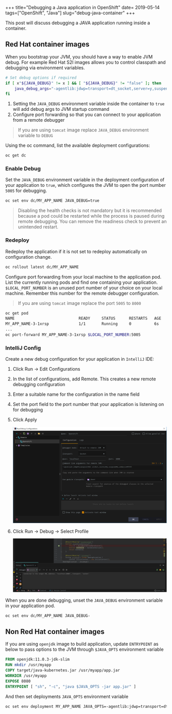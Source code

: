 +++
title="Debugging a Java application in OpenShift"
date= 2019-05-14
tags=["OpenShift", "Java"]
slug="debug-java-container"
+++

This post will discuss debugging a JAVA application running inside a container.

## Red Hat container images

When you bootstrap your JVM, you should have a way to enable JVM debug. For example Red Hat S2I images allows you to control classpath and debugging via environment variables.

```bash
# Set debug options if required
if [ x"${JAVA_DEBUG}" != x ] && [ "${JAVA_DEBUG}" != "false" ]; then
    java_debug_args="-agentlib:jdwp=transport=dt_socket,server=y,suspend=n,address=${JAVA_DEBUG_PORT:-5005}"
fi
```

1. Setting the `JAVA_DEBUG` environment variable inside the container to `true` will add debug args to JVM startup command
2. Configure port forwarding so that you can connect to your application from a remote debugger

> If you are using `tomcat` image replace `JAVA_DEBUG` environment variable to `DEBUG`

Using the oc command, list the available deployment configurations:

```bash
oc get dc
```

### Enable Debug

Set the `JAVA_DEBUG` environment variable in the deployment configuration of your application to `true`, which configures the JVM to open the port number `5005` for debugging.

```bash
oc set env dc/MY_APP_NAME JAVA_DEBUG=true
```

> Disabling the health checks is not mandatory but it is recommended because a pod could be restarted while the process is paused during remote debugging. You can remove the readiness check to prevent an unintended restart.

### Redeploy

Redeploy the application if it is not set to redeploy automatically on configuration change.

```bash
oc rollout latest dc/MY_APP_NAME
```

Configure port forwarding from your local machine to the application pod. List the currently running pods and find one containing your application. `$LOCAL_PORT_NUMBER` is an unused port number of your choice on your local machine. Remember this number for the remote debugger configuration.

> If you are using `tomcat` image replace the port `5005` to `8000`

```bash
oc get pod
NAME                            READY     STATUS      RESTARTS   AGE
MY_APP_NAME-3-1xrsp             1/1       Running     0          6s
...
oc port-forward MY_APP_NAME-3-1xrsp $LOCAL_PORT_NUMBER:5005
```

### IntelliJ Config

Create a new debug configuration for your application in `IntelliJ` IDE:

1. Click Run → Edit Configurations
2. In the list of configurations, add Remote. This creates a new remote debugging configuration
3. Enter a suitable name for the configuration in the name field
4. Set the port field to the port number that your application is listening on for debugging
5. Click Apply

   ![intellij-debug](intellij_debug.png)

6. Click Run -> Debug -> Select Profile

   ![Debugger connected](intellij_connect.png)

When you are done debugging, unset the `JAVA_DEBUG` environment variable in your application pod.

```bash
oc set env dc/MY_APP_NAME JAVA_DEBUG-
```

## Non Red Hat container images

If you are using `openjdk` image to build application, update `ENTRYPOINT` as below to pass options to the JVM through `$JAVA_OPTS` environment variable

```Dockerfile
FROM openjdk:11.0.3-jdk-slim
RUN mkdir /usr/myapp
COPY target/java-kubernetes.jar /usr/myapp/app.jar
WORKDIR /usr/myapp
EXPOSE 8080
ENTRYPOINT [ "sh", "-c", "java $JAVA_OPTS -jar app.jar" ]
```

And then set deployments `JAVA_OPTS` environment variable

```bash
oc set env deployment MY_APP_NAME JAVA_OPTS=-agentlib:jdwp=transport=dt_socket,address=*:5005,server=y,suspend=n
```
